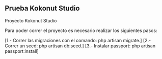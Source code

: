 

## Prueba Kokonut Studio

Proyecto Kokonut Studio

Para poder correr el proyecto es necesario realizar los siguientes pasos:

[1.- Correr las migraciones con el comando: php artisan migrate.]
[2.- Correr un seed: php artisan db:seed.]
[3.- Instalar passport: php artisan passport:install]

